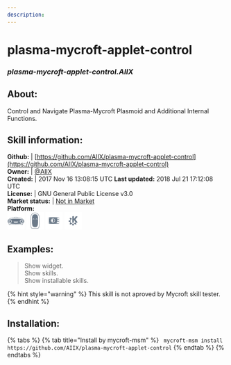 ```yaml
---    
description:   
---    
```

# plasma-mycroft-applet-control  
### _plasma-mycroft-applet-control.AIIX_  
## About:  
Control and Navigate Plasma-Mycroft Plasmoid and Additional Internal Functions.

## Skill information:  
**Github:** | [https://github.com/AIIX/plasma-mycroft-applet-control](https://github.com/AIIX/plasma-mycroft-applet-control)  
**Owner:** | [@AIIX](https://github.com/AIIX)  
**Created:** | 2017 Nov 16 13:08:15 UTC  **Last updated:** 2018 Jul 21 17:12:08 UTC  
**License:** | GNU General Public License v3.0  
**Market status:** | [Not in Market](https://market.mycroft.ai/skill/)  
**Platform:**  
 ![](../.gitbook/assets/mark-1-icon.png)  ![](../.gitbook/assets/mark-2-icon.png)  ![](../.gitbook/assets/picroft-icon.png)  ![](../.gitbook/assets/kde.png)   
## Examples:  
> Show widget.  
> Show skills.  
> Show installable skills.  
  
{% hint style="warning" %}
This skill is not aproved by Mycroft skill tester.
{% endhint %}
    
## Installation:  
{% tabs %}
{% tab title="Install by mycroft-msm" %}
``` mycroft-msm install https://github.com/AIIX/plasma-mycroft-applet-control```
{% endtab %}
  {% endtabs %}
  